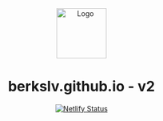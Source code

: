 <div align="center">
  <img alt="Logo" src="https://raw.githubusercontent.com/berkslv/berkslv.github.io/main/assets/img/logo.webp" width="100" />
</div>
<h1 align="center">
  berkslv.github.io - v2
</h1>
<p align="center">
  <a href="https://berkslv.github.io" target="_blank">
    <img src="https://raw.githubusercontent.com/berkslv/berkslv.github.io/main/assets/img/preview.webp" alt="Netlify Status" />
  </a>
</p>